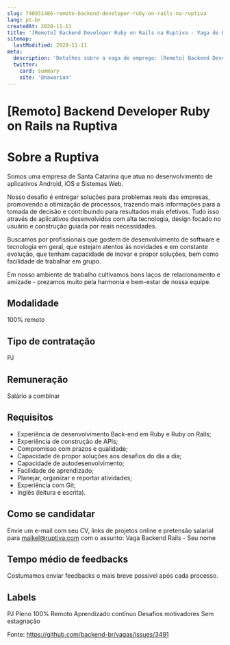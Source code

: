 ```yaml
---
slug: 740931486-remoto-backend-developer-ruby-on-rails-na-ruptiva
lang: pt-br
createdAt: 2020-11-11
title: '[Remoto] Backend Developer Ruby on Rails na Ruptiva - Vaga de Emprego'
sitemap:
  lastModified: 2020-11-11
meta:
  description: 'Detalhes sobre a vaga de emprego: [Remoto] Backend Developer Ruby on Rails na Ruptiva'
  twitter:
    card: summary
    site: '@nawarian'
---
```


# [Remoto] Backend Developer Ruby on Rails na Ruptiva

# Sobre a Ruptiva
Somos uma empresa de Santa Catarina que atua no desenvolvimento de aplicativos Android, iOS e Sistemas Web.

Nosso desafio é entregar soluções para problemas reais das empresas, promovendo a otimização de processos, trazendo mais informações para a tomada de decisão e contribuindo para resultados mais efetivos. Tudo isso através de aplicativos desenvolvidos com alta tecnologia, design focado no usuário e construção guiada por reais necessidades.

Buscamos por profissionais que gostem de desenvolvimento de software e tecnologia em geral, que estejam atentos às novidades e em constante evolução, que tenham capacidade de inovar e propor soluções, bem como facilidade de trabalhar em grupo.

Em nosso ambiente de trabalho cultivamos bons laços de relacionamento e amizade - prezamos muito pela harmonia e bem-estar de nossa equipe.

## Modalidade
100% remoto

## Tipo de contratação
PJ

## Remuneração
Salário a combinar

## Requisitos
- Experiência de desenvolvimento Back-end em Ruby e Ruby on Rails;
- Experiência de construção de APIs;
- Compromisso com prazos e qualidade; 
- Capacidade de propor soluções aos desafios do dia a dia; 
- Capacidade de autodesenvolvimento; 
- Facilidade de aprendizado; 
- Planejar, organizar e reportar atividades;
- Experiência com Git;
- Inglês (leitura e escrita).

## Como se candidatar
Envie um e-mail com seu CV, links de projetos online e pretensão salarial para maikel@ruptiva.com com o assunto: Vaga Backend Rails - Seu nome

## Tempo médio de feedbacks
Costumamos enviar feedbacks o mais breve possível após cada processo.

## Labels
PJ
Pleno
100% Remoto
Aprendizado contínuo
Desafios motivadores
Sem estagnação

Fonte: https://github.com/backend-br/vagas/issues/3491
